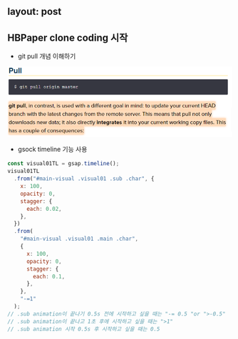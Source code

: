 ## layout: post

## HBPaper clone coding 시작

- git pull 개념 이해하기

<img src="/assets/pull_screenCapture.png">

- gsock timeline 기능 사용

```javascript
const visual01TL = gsap.timeline();
visual01TL
  .from("#main-visual .visual01 .sub .char", {
    x: 100,
    opacity: 0,
    stagger: {
      each: 0.02,
    },
  })
  .from(
    "#main-visual .visual01 .main .char",
    {
      x: 100,
      opacity: 0,
      stagger: {
        each: 0.1,
      },
    },
    "-=1"
  );
// .sub animation이 끝나기 0.5s 전에 시작하고 싶을 때는 "-= 0.5 "or ">-0.5"
// .sub animation이 끝나고 1초 후에 시작하고 싶을 때는 ">1"
// .sub animation 시작 0.5s 후 시작하고 싶을 때는 0.5
```
